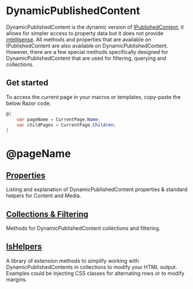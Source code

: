 # DynamicPublishedContent

DynamicPublishedContent is the dynamic version of [IPublishedContent](../IPublishedContent/index.md), it allows for simpler access to property data 
but it does not provide [intellisense](https://msdn.microsoft.com/en-us/library/hcw1s69b.aspx). All methods and properties that are available on IPublishedContent are also available
on DynamicPublishedContent. However, there are a few special methods specifically designed for DynamicPublishedContent
that are used for filtering, querying and collections.

## Get started
To access the current page in your macros or templates, copy-paste the below Razor code.

```csharp
@{
    var pageName = CurrentPage.Name;
    var childPages = CurrentPage.Children;
}
```

<h1>@pageName</h1>

## [Properties](Properties.md)
Listing and explanation of DynamicPublishedContent properties & standard helpers for Content and Media.

## [Collections & Filtering](Collections.md)
Methods for DynamicPublishedContent collections and filtering.

## [IsHelpers](../IPublishedContent/IsHelpers.md)
A library of extension methods to simplify working with DynamicPublishedContents in collections to modify your HTML output. 
Examples could be injecting CSS classes for alternating rows or to modify margins.
